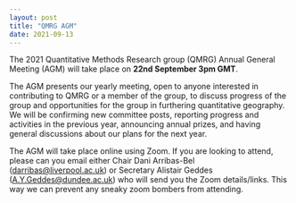 ```yaml
---
layout: post
title: "QMRG AGM"
date: 2021-09-13
---
```


The 2021 Quantitative Methods Research group (QMRG) Annual General Meeting (AGM) will take place on **22nd September 3pm GMT**. 

The AGM presents our yearly meeting, open to anyone interested in contributing to QMRG or a member of the group, to discuss progress of the group and opportunities for the group in furthering quantitative geography. We will be confirming new committee posts, reporting progress and activities in the previous year, announcing annual prizes, and having general discussions about our plans for the next year. 

The AGM will take place online using Zoom. If you are looking to attend, please can you email either Chair Dani Arribas-Bel (darribas@liverpool.ac.uk) or Secretary Alistair Geddes (A.Y.Geddes@dundee.ac.uk) who will send you the Zoom details/links. This way we can prevent any sneaky zoom bombers from attending. 

